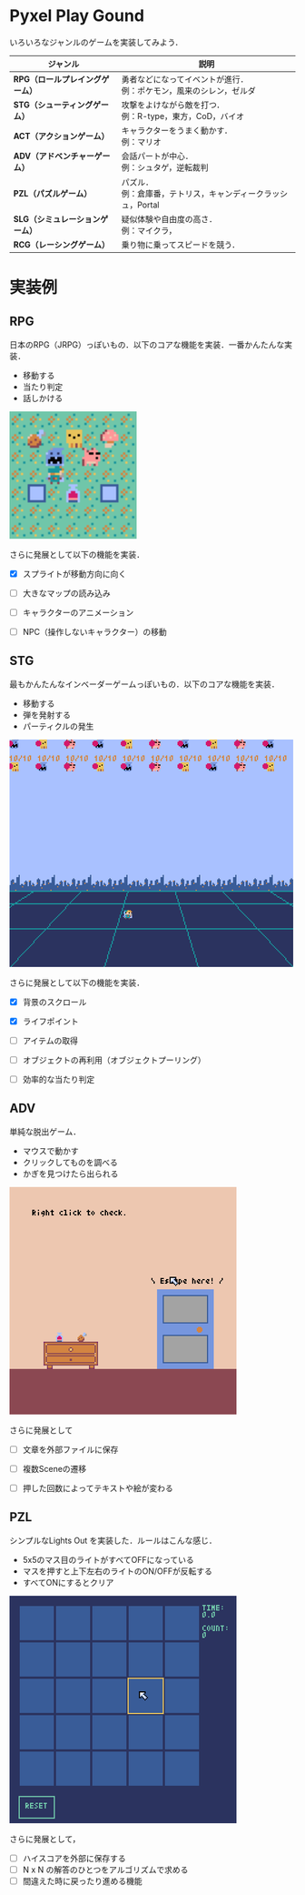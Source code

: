 # Pyxel Play Gound

いろいろなジャンルのゲームを実装してみよう．

| ジャンル                          | 説明                                                         |
| --------------------------------- | ------------------------------------------------------------ |
| **RPG（ロールプレイングゲーム）** | 勇者などになってイベントが進行．<br />例：ポケモン，風来のシレン，ゼルダ |
| **STG（シューティングゲーム）**   | 攻撃をよけながら敵を打つ．<br />例：R-type，東方，CoD，バイオ |
| **ACT（アクションゲーム）**       | キャラクターをうまく動かす．<br />例：マリオ                 |
| **ADV（アドベンチャーゲーム）**   | 会話パートが中心．<br />例：シュタゲ，逆転裁判               |
| **PZL（パズルゲーム）**           | パズル．<br />例：倉庫番，テトリス，キャンディークラッシュ，Portal |
| **SLG（シミュレーションゲーム）** | 疑似体験や自由度の高さ．<br />例：マイクラ，                 |
| **RCG（レーシングゲーム）**       | 乗り物に乗ってスピードを競う．                               |



# 実装例

## RPG

日本のRPG（JRPG）っぽいもの．以下のコアな機能を実装．一番かんたんな実装．

- 移動する
- 当たり判定
- 話しかける

<img src="README.assets/RPG.gif" alt="RPG" style="zoom:200%;" />

さらに発展として以下の機能を実装．

- [x] スプライトが移動方向に向く
- [ ] 大きなマップの読み込み
- [ ] キャラクターのアニメーション
- [ ] NPC（操作しないキャラクター）の移動



## STG

最もかんたんなインベーダーゲームっぽいもの．以下のコアな機能を実装．

- 移動する
- 弾を発射する
- パーティクルの発生

![STG](README.assets/STG.gif)

さらに発展として以下の機能を実装．

- [x] 背景のスクロール
- [x] ライフポイント
- [ ] アイテムの取得
- [ ] オブジェクトの再利用（オブジェクトプーリング）
- [ ] 効率的な当たり判定



## ADV

単純な脱出ゲーム．

- マウスで動かす
- クリックしてものを調べる
- かぎを見つけたら出られる

![ADV](README.assets/ADV.gif)

さらに発展として

- [ ] 文章を外部ファイルに保存
- [ ] 複数Sceneの遷移
- [ ] 押した回数によってテキストや絵が変わる



## PZL

シンプルなLights Out を実装した．ルールはこんな感じ．

- 5x5のマス目のライトがすべてOFFになっている
- マスを押すと上下左右のライトのON/OFFが反転する
- すべてONにするとクリア

![PZL](README.assets/PZL.gif)

さらに発展として，

- [ ] ハイスコアを外部に保存する
- [ ] N x N の解答のひとつをアルゴリズムで求める
- [ ] 間違えた時に戻ったり進める機能